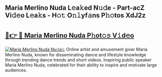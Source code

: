 ## Maria Merlino Nuda L𝚎a𝚔ed N𝚞𝚍e - Part-acZ Vi𝚍𝚎o L𝚎a𝚔s - H𝚘𝚝 O𝚗𝚕yf𝚊ns P𝚑𝚘tos XdJ2z

# <h2><a href="http://kf3bsq.oniu.top/?m=Maria+Merlino+Nuda">🔗👉 🔴 Maria Merlino Nuda P𝚑ot𝚘𝚜 V𝚒d𝚎o</a></h2>

[![Maria Merlino Nuda Nu𝚍e𝚜](https://i.imgur.com/0qMVB7G.gif)](http://kf3bsq.oniu.top/?m=Maria+Merlino+Nuda)
Online artist and amusement giver Maria Merlino Nuda, known for disseminating dance and lifestyle knowledge through trending dance trends and short videos. Inspiring public speaker Maria Merlino Nuda, celebrated for their ability to inspire and motivate large audiences.  

